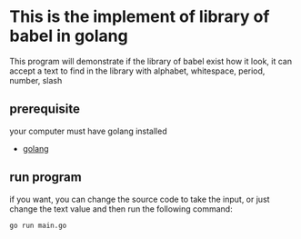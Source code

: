 # This is the implement of library of babel in golang

This program will demonstrate if the library of babel exist how it look, it can accept a text to find in the library with alphabet, whitespace, period, number, slash

## prerequisite

your computer must have golang installed

- [golang](https://go.dev/doc/install)

## run program

if you want, you can change the source code to take the input, or just change the text value and then run the following command:

```bash
go run main.go
```
